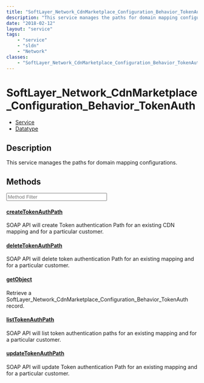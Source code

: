 ```yaml
---
title: "SoftLayer_Network_CdnMarketplace_Configuration_Behavior_TokenAuth"
description: "This service manages the paths for domain mapping configurations."
date: "2018-02-12"
layout: "service"
tags:
    - "service"
    - "sldn"
    - "Network"
classes:
    - "SoftLayer_Network_CdnMarketplace_Configuration_Behavior_TokenAuth"
---
```

# SoftLayer_Network_CdnMarketplace_Configuration_Behavior_TokenAuth
<div id='service-datatype'>
    <ul id='sldn-reference-tabs'>
    <li id='service'> <a href='/reference/services/SoftLayer_Network_CdnMarketplace_Configuration_Behavior_TokenAuth' >Service</a></li>    <li id='datatype'> <a href='/reference/datatypes/SoftLayer_Network_CdnMarketplace_Configuration_Behavior_TokenAuth' >Datatype</a></li>
    </ul>
</div>

## Description


This service manages the paths for domain mapping configurations. 



        
<div id="properties" class="content service-content">

## Methods

<div class="view-filters">
    <div class="clearfix">
        <div class="search-input-box">
            <input placeholder="Method Filter" onkeyup="titleSearch(inputId='edit-combine', divId='method-div', elementClass='method-row')" 
                type="text" id="edit-combine" value="" size="30" maxlength="128" class="form-text">
        </div>
    </div>
</div>

<div id="method-div">

<div class="method-row">

#### [createTokenAuthPath](/reference/services/SoftLayer_Network_CdnMarketplace_Configuration_Behavior_TokenAuth/createTokenAuthPath)
SOAP API will create Token authentication Path for an existing CDN mapping and for a particular customer. 

</div>

<div class="method-row">

#### [deleteTokenAuthPath](/reference/services/SoftLayer_Network_CdnMarketplace_Configuration_Behavior_TokenAuth/deleteTokenAuthPath)
SOAP API will delete token authentication Path for an existing mapping and for a particular customer. 

</div>

<div class="method-row">

#### [getObject](/reference/services/SoftLayer_Network_CdnMarketplace_Configuration_Behavior_TokenAuth/getObject)
Retrieve a SoftLayer_Network_CdnMarketplace_Configuration_Behavior_TokenAuth record.

</div>

<div class="method-row">

#### [listTokenAuthPath](/reference/services/SoftLayer_Network_CdnMarketplace_Configuration_Behavior_TokenAuth/listTokenAuthPath)
SOAP API will list token authentication paths for an existing mapping and for a particular customer. 

</div>

<div class="method-row">

#### [updateTokenAuthPath](/reference/services/SoftLayer_Network_CdnMarketplace_Configuration_Behavior_TokenAuth/updateTokenAuthPath)
SOAP API will update Token authentication Path for an existing mapping and for a particular customer. 

</div>
</div>

</div>

